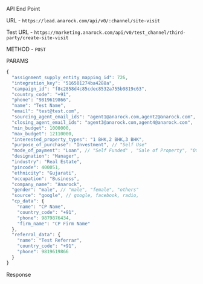 API End Point


URL - `https://lead.anarock.com/api/v0/:channel/site-visit`

Test URL - `https://marketing.anarock.com/api/v0/test_channel/third-party/create-site-visit`

METHOD - `POST`

PARAMS 

```js
{
  "assignment_supply_entity_mapping_id": 726,
  "integration_key": "516501274ba4288a",
  "campaign_id": "f8c2858d4c85cdec8532a755b9819c63",
  "country_code": "+91",
  "phone": "9819619866",
  "name": "Test Name",
  "email": "test@test.com",
  "sourcing_agent_email_ids": "agent1@anarock.com,agent2@anarock.com",
  "closing_agent_email_ids": "agent3@anarock.com,agent4@anarock.com",
  "min_budget": 1000000,
  "max_budget": 12110000,
  "interested_property_types": "1 BHK,2 BHK,3 BHK",
  "purpose_of_purchase": "Investment", // "Self Use"
  "mode_of_payment": "Loan", // "Self Funded" , "Sale of Property", "Other"
  "designation": "Manager",
  "industry": "Real Estate",
  "pincode": 400051,
  "ethnicity": "Gujarati",
  "occupation": "Business",
  "company_name": "Anarock",
  "gender": "male", // "male", "female", "others"
  "source": "google", // google, facebook, radio, 
  "cp_data": {
    "name": "CP Name",
    "country_code": "+91",
    "phone": 9879876434,
    "firm_name": "CP Firm Name"
  },
  "referral_data": {
    "name": "Test Referrar",
    "country_code": "+91",
    "phone": 9819619866
  }
}
```

Response 


